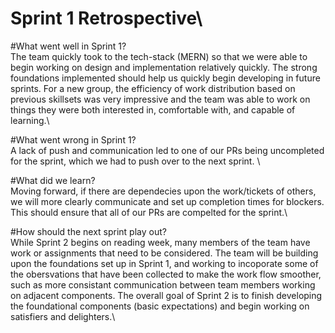 # Sprint 1 Retrospective\

#What went well in Sprint 1?\
  The team quickly took to the tech-stack (MERN) so that we were able to begin working on design and implementation
relatively quickly. The strong foundations implemented should help us quickly begin developing in future sprints.
For a new group, the efficiency of work distribution based on previous skillsets was very impressive and the team
was able to work on things they were both interested in, comfortable with, and capable of learning.\

#What went wrong in Sprint 1?\
  A lack of push and communication led to one of our PRs being uncompleted for the sprint, which we had to push over
to the next sprint. \

#What did we learn?\
  Moving forward, if there are dependecies upon the work/tickets of others, we will more clearly communicate and
set up completion times for blockers. This should ensure that all of our PRs are compelted for the sprint.\

#How should the next sprint play out?\
  While Sprint 2 begins on reading week, many members of the team have work or assignments that need to be considered.
The team will be building upon the foundations set up in Sprint 1, and working to incoporate some of the obersvations
that have been collected to make the work flow smoother, such as more consistant communication between team members
working on adjacent components. The overall goal of Sprint 2 is to finish developing the foundational components (basic expectations)
and begin working on satisfiers and delighters.\
